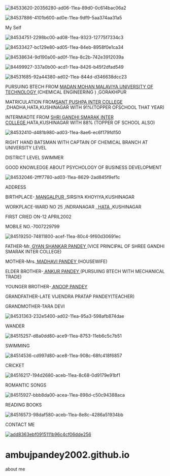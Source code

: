 ![84533620-20356280-ad06-11ea-89d0-0c614bac06a2](https://user-images.githubusercontent.com/66781609/84559413-fad14480-ad57-11ea-897f-fd6e667e7007.gif)



![84537886-4101b600-ad0e-11ea-9df9-5aa374aa31a5](https://user-images.githubusercontent.com/66781609/84559362-8d251880-ad57-11ea-89b3-b6dcc71e59bd.jpeg)


My Self

![84534751-2298bc00-ad08-11ea-9323-12775f7334c3](https://user-images.githubusercontent.com/66781609/84559436-35d37800-ad58-11ea-8dcd-b7ed882918a6.png)



![84533427-bc129e80-ad05-11ea-84eb-8958f0e1ca34](https://user-images.githubusercontent.com/66879938/84574678-a2d12700-adc5-11ea-93e4-bb66a16f40d8.jpg)




![84538634-9d190a00-ad0f-11ea-8c2b-742e3912039a](https://user-images.githubusercontent.com/66781609/84559467-7e8b3100-ad58-11ea-9676-a77d1c483af2.png)

![84499927-337a0b00-acd1-11ea-8426-b45f2dfad549](https://user-images.githubusercontent.com/66781609/84559491-b6927400-ad58-11ea-93d1-d034a703a8f3.gif)

![84531685-92a44380-ad02-11ea-844d-d346638dcc23](https://user-images.githubusercontent.com/66781609/84559530-feb19680-ad58-11ea-8a88-a1441d2ca719.png)





PURSUING BTECH FROM <a href="http://www.mmmut.ac.in/"> MADAN MOHAN MALAVIYA UNIVERSITY OF TECHNOLOGY </a> (CHEMICAL ENGINEERING ) ,GORAKHPUR



MATRICULATION FROM<a href="https://schools.org.in/kushinagar/09590608213/sant-pushpa-inter-college.html">SANT PUSHPA INTER COLLEGE </a> ,DHADHA,HATA,KUSHINAGAR WITH 91%(TOPPER OFSCHOOL THAT YEAR)



INTERMIADTE FROM <a href="https://www.facebook.com/sgsichatakuahinagar/"> SHRI GANDHI SMARAK INTER COLLEGE</a>,HATA,KUSHINAGAR WITH 88% (TOPPER OF SCHOOL ALSO)


![84532410-d481b980-ad03-11ea-8ae6-ec6f179fd150](https://user-images.githubusercontent.com/66781609/84560029-974a1580-ad5d-11ea-95d5-0e530108017f.png)


 RIGHT HAND BATSMAN WITH CAPTAIN OF CHEMICAL BRANCH AT UNIVERSITY LEVEL

DISTRICT LEVEL SWIMMER

GOOD KNOWLEDGE ABOUT PSYCHOLOGY OF BUSINESS DEVELOPMENT


![84532046-2fff7780-ad03-11ea-8629-2ad845f9ef1c](https://user-images.githubusercontent.com/66781609/84560062-d7a99380-ad5d-11ea-8d9f-f25a118679f4.png) 


ADDRESS

BIRTHPLACE-<a href="https://villageinfo.in/uttar-pradesh/kushinagar/padrauna/mangalpur.html"> MANGALPUR </a>,SIRSIYA KHOYIYA,KUSHINAGAR

WORKPLACE-WARD NO 25 ,INDRANAGAR ,<a href="https://kushinagar.nic.in/public-utility/hata-nagar-palika-parishad/"> HATA </a> ,KUSHINAGAR

FIRST CRIED ON-12 APRIL2002

MOBILE NO.-7007229799

![84519250-74811800-acef-11ea-80c4-9f60d30691ec](https://user-images.githubusercontent.com/66781609/84560087-1ccdc580-ad5e-11ea-97c8-a1555ed2dbf9.jpg)

FATHER-Mr.<a href="https://www.facebook.com/profile.php?id=100003894137629&ref=br_rs"> GYAN SHANKAR PANDEY </a> (VICE PRINCIPAL OF SHREE GANDHI SMARAK INTER COLLEGE)

MOTHER-Mrs.<a href= "https://www.facebook.com/profile.php?id=100022267332008&ref=br_rs"> MADHAVI PANDEY </a>(HOUSEWIFE)

ELDER BROTHER-<a href="https://www.facebook.com/profile.php?id=100012822369937&ref=br_rs"> ANKUR PANDEY </a> (PURSUING BTECH WITH MECHANICAL TRADE)

YOUNGER BROTHER-<a href="https://www.facebook.com/profile.php?id=100051271690553&ref=br_rs"> ANOOP PANDEY </a> 

GRANDFATHER-LATE VIJENDRA PRATAP PANDEY(TEACHER)

GRANDMOTHER-TARA DEVI

![84531363-232e5400-ad02-11ea-95a3-598afb874dae](https://user-images.githubusercontent.com/66781609/84560111-57cff900-ad5e-11ea-87e8-fe2a4fd952c9.jpg)


WANDER 

![84515257-d8a0dd80-ace9-11ea-8753-11eb6c5c7b51](https://user-images.githubusercontent.com/66781609/84559843-d8d9c100-ad5b-11ea-94df-bb4f7db00730.gif)



SWIMMING  

![84514536-cd997d80-ace8-11ea-908c-68fc418f6857](https://user-images.githubusercontent.com/66781609/84559894-69b09c80-ad5c-11ea-9638-deae8e2dbbf4.gif)





CRICKET



![84516217-194d2680-aceb-11ea-8c68-0d9179e91bf1](https://user-images.githubusercontent.com/66781609/84559941-d1ff7e00-ad5c-11ea-8290-9944f3ac13cc.gif)


ROMANTIC SONGS

![84515927-bbb8da00-acea-11ea-898d-c50c94388aca](https://user-images.githubusercontent.com/66781609/84559974-112dcf00-ad5d-11ea-86db-821f1af3f4c1.gif)


READING BOOKS 

![84516573-98daf580-aceb-11ea-8e8c-4286a51934bb](https://user-images.githubusercontent.com/66781609/84560002-53efa700-ad5d-11ea-96ee-b704aebff8bb.gif)


CONTACT ME

<a href = "https://www.instagram.com/ambujpandey12/"> ![add8363ebf0915111b96c4cf06dde256](https://user-images.githubusercontent.com/66781609/84540151-701a2680-ad12-11ea-9992-c77b7fdd6b20.png) </a>

# ambujpandey2002.github.io
about me

